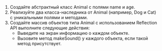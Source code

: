 1. Создайте абстрактный класс Animal с полями name и age.
2. Реализуйте два класса-наследника от Animal (например, Dog и Cat) с 
уникальными полями и методами.
3. Создайте массив объектов типа Animal с использованием Reflection API 
выполните следующие действия:
    * Выведите на экран информацию о каждом объекте.
    * Вызовите метод makeSound() у каждого объекта, если такой метод 
      присутствует.